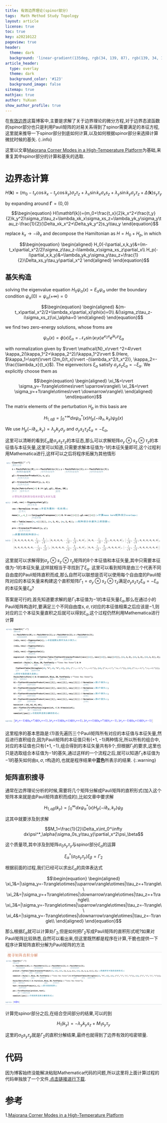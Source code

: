 ```yaml
---
title: 有效边界理论(spinor部分)
tags:  Math Method Study Topology
layout: article
license: true
toc: true
key: a20210122
pageview: true
header:
  theme: dark
  background: 'linear-gradient(135deg, rgb(34, 139, 87), rgb(139, 34, 139))'
article_header:
  type: overlay
  theme: dark
  background_color: '#123'
  background_image: false
sitemap: true
mathjax: true
author: YuXuan
show_author_profile: true
---
```

在[有效边界](https://yxli8023.github.io/2021/01/20/Effective-Edge-Theory.html)这篇博客中,主要是求解了关于边界理论的微分方程,对于边界态波函数的spinor部分也只是利用Pauli矩阵的对易关系得到了spinor需要满足的本征方程,这里就来推导一下spinor部分到底如何计算,以及如何根据spinor部分来选择计算微扰时候的基矢.
{:.info}
<!--more-->
这里以文章[Majorana Corner Modes in a High-Temperature Platform](https://journals.aps.org/prl/abstract/10.1103/PhysRevLett.121.096803)为基础,来重复其中spinor部分的计算和基矢的选取.

# 边界态计算

$$\begin{equation}
H(\mathbf{k})=(m_0-t_x\cos k_x-t_y\cos k_y)\sigma_z\tau_z+\lambda_x\sin k_x\sigma_xs_z+\lambda_y\sin k_y\sigma_y\tau_z+\Delta(\mathbf{k})s_y\tau_y
\end{equation}$$

by expanding around $\mathbf{\Gamma}=(0,0)$

$$\begin{equation}
H(\mathbf{k})=(m_0+\frac{t_x}{2}k_x^2+\frac{t_y}{2}k_y^2)\sigma_z\tau_z+\lambda_xk_x\sigma_xs_z+\lambda_yk_y\sigma_y\tau_z-\frac{1}{2}(\Delta_xk_x^2+\Delta_yk_y^2)s_y\tau_y
\end{equation}$$

replace $k_x\rightarrow -i\partial_x$ and decompose the Hamiltonian as $H=H_0+H_p$, in which

$$\begin{equation}
\begin{aligned}
H_0(-i\partial_x,k_y)&=(m-t_x\partial_x^2/2)\sigma_z\tau_z-i\lambda_x\sigma_xs_z\partial_x\\
H_p(-i\partial_x,k_y)&=\lambda_yk_y\sigma_y\tau_z+\frac{1}{2}\Delta_xs_y\tau_y\partial_x^2
\end{aligned}
\end{equation}$$

## 基矢构造 

solving the eigenvalue equation $H_0\psi_\alpha(x)=E_\alpha\psi_\alpha$ under the boundary condition $\psi_\alpha(0)=\psi_\alpha(+\infty)=0$

$$\begin{equation}
\begin{aligned}
&(m-t_x\partial_x^2/2+\lambda_x\partial_x)\phi(x)=0\\
&(\sigma_z\tau_z-i\sigma_xs_z)\xi_\alpha=0
\end{aligned}
\end{equation}$$

we find two zero-energy solutions, whose froms are

$$\begin{equation}
\psi_\alpha(x)=\phi(x)\xi_\alpha=\mathcal{N}_x\sin(\kappa_1x)e^{\kappa_2x}e^{ik_yy}\xi_\alpha
\end{equation}$$

with normalization given by $\rvert \mathcal{N}_x\rvert ^2=4\rvert \kappa_2(\kappa_1^2+\kappa_2^2)/\kappa_1^2\rvert $.(Here, $\kappa_1=\sqrt{\rvert (2m_0/t_x)\rvert -(\lambda_x^2/t_x^2)}, \kappa_2=-\frac{\lambda_x}{t_x}$).  The eigenvectors $\xi_\alpha$ satisfy $\sigma_ys_z\xi_\alpha=-\xi_\alpha$. We explicitly choose them as

$$\begin{equation}
\begin{aligned}
\xi_1&=\rvert \sigma_y=-1\rangle\otimes\rvert \uparrow\rangle\\
\xi_2&=\rvert \sigma_y=+1\rangle\otimes\rvert \downarrow\rangle\\
\end{aligned}
\end{equation}$$

The matrix elements of the perturbation $H_p$ in this basis are

$$\begin{equation}
H_{1,\alpha\beta}=\int_{0}^{+\infty}dx\psi^*_\alpha(x)H_p(-i\partial_x,k_y)\psi_\beta(x)
\end{equation}$$

We use $H_p(-i\partial_x,k_y)=\lambda_yk_y\sigma_y$ and $\sigma_ys_z\tau_z\xi_\alpha=-\xi_\alpha$,

这里可以清晰的看到$\xi_\alpha$是$\sigma_ys_z\tau_z$的本征态,那么可以求解矩阵$\sigma_y\otimes s_z\otimes\tau_z$的本征值与本征矢量,这里可以知道,只需要求解本征值为-1的本征矢量即可,这个过程利用Mathematica进行,这样可以之后将程序拓展为其他情形

![png](/assets/images/Mma/edge-1.png)

这里就可以求解得到$\sigma_y\otimes s_z\otimes\tau_z$矩阵的8个本征值和本征矢量,其中只需要本征值为-1的本征矢量,这样就相当于寻找到了$\xi_\alpha$. 这里可以看到矩阵是由三个代表不同自由度的Pauli矩阵直积而成,那么自然可以联想是否可以使用每个自由度的Pauli矩阵对应的本征矢量来构建这个直积矩阵$\Gamma_1=\sigma_y\otimes s_z\otimes\tau_z$满足$\sigma_ys_z\tau_z\xi_\alpha=-\xi_\alpha$的本征矢量$\xi_\alpha$?

答案是可行的,首先知道要求解的是$\Gamma_1$本征值为$-1$的本征矢量$\xi_\alpha$,那么在通过小的Pauli矩阵构造时,要满足三个不同自由度$s,\sigma,\tau$对应的本征值相乘之后应该是$-1$,则对应的三个本征矢量直积之后就可以得到$\xi_\alpha$,这个过程仍然利用Mathematica进行计算

![png](/assets/images/Mma/edge-2.png)

这里程序的基本思路是:(1)首先遍历三个Pauli矩阵所有对应的本征值与本征矢量,然后进行直积组合,因为Pauli矩阵的本征值只有$\{+1,-1\}$两种情况,所以所有的组合中,对应的本征值也只有$\{+1,-1\}$,组合得到的本征矢量共有8个,但根据$\Gamma_1$的要求,这里也只是选取组合本征值为$-1$的基矢,通过这样的一个流程之后,就可以知道$\Gamma_1$本征值为$-1$的基矢如何由$s,\sigma,\tau$构造的,也就是程序结果中**蓝色**所表示的结果.
{:.warning}

## 矩阵直积搜寻
通常在边界理论分析的时候,需要将几个矩阵分解成Pauli矩阵的直积形式(加入这个矩阵本来就是由Pauli矩阵直积而成的),比如文章中要求解

$$H_{1,\alpha\beta}(k_y)=\int_{0}^{\infty}dx\psi^*_\alpha(x)H_p(-i\partial_x,k_y)\psi_\beta$$

这其中就要涉及到求解

$$M_1=\frac{1}{2}\Delta_x\int_0^\infty dx\psi^*_\alpha(\sigma_0s_y\tau_y)\partial_x^2\psi_\beta$$

这个质量项,其中涉及到矩阵$\sigma_0s_y\tau_y$与spinor部分$\xi_\alpha$的运算

$$\xi_\alpha^\dagger(\sigma_0s_y\tau_y)\xi_\beta=\Gamma_2$$

根据前面的过程,我们已经可以求出$\xi_\alpha$的具体表达式

$$\begin{equation}
\begin{aligned}
\xi_1&=|\sigma_y=-1\rangle\otimes|\uparrow\rangle\otimes|\tau_z=+1\rangle\\
\xi_2&=|\sigma_y=+1\rangle\otimes|\downarrow\rangle\otimes|\tau_z=+1\rangle\\
\xi_3&=|\sigma_y=-1\rangle\otimes|\uparrow\rangle\otimes|\tau_z=-1\rangle\\
\xi_4&=|\sigma_y=-1\rangle\otimes|\downarrow\rangle\otimes|\tau_z=-1\rangle\\
\end{aligned}
\end{equation}$$

那么根据$\xi_\alpha$就可以计算处$\Gamma_2$,但是如何把$\Gamma_2$写成Pauli矩阵的直积形式呢?如果对Pauli矩阵比较熟悉,自然可以看出来,但这里既然都是程序在计算,干脆也提供一下程序计算矩阵直积分解为Pauli矩阵的方法

![png](/assets/images/Mma/edge-3.png)

计算完spinor部分之后,在结合空间部分的结果,可以的到

$$\begin{equation}
H_{1}(k_y)=-\lambda_yk_ys_z+M_1s_y\tau_y
\end{equation}$$

这里的$\sigma_0s_y\tau_y$就是$\Gamma_2$的直积分解结果,最终也就得到了边界有效的哈密顿量.

# 代码
因为博客始终没能解决粘贴Mathematica代码的问题,所以这里将上面计算过程的代码单独放了一个文件,[点击链接进行下载](/assets/data/edge-2.nb).



# 参考
1.[Majorana Corner Modes in a High-Temperature Platform](https://journals.aps.org/prl/abstract/10.1103/PhysRevLett.121.096803)

